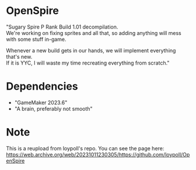 # OpenSpire
"Sugary Spire P Rank Build 1.01 decompilation.  
We're working on fixing sprites and all that, so adding anything will mess with some stuff in-game.

Whenever a new build gets in our hands, we will implement everything that's new.  
If it is YYC, I will waste my time recreating everything from scratch."

# Dependencies
- "GameMaker 2023.6"
- "A brain, preferably not smooth"

# Note
This is a reupload from loypoll's repo. You can see the page here: https://web.archive.org/web/20231011230305/https://github.com/loypoll/OpenSpire
